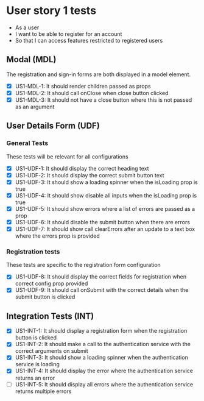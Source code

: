 # User story 1 tests

- As a user
- I want to be able to register for an account
- So that I can access features restricted to registered users

## Modal (MDL)

The registration and sign-in forms are both displayed in a model element.

- [x] US1-MDL-1: It should render children passed as props
- [x] US1-MDL-2: It should call onClose when close button clicked
- [x] US1-MDL-3: It should not have a close button where this is not passed as an argument

## User Details Form (UDF)

### General Tests

These tests will be relevant for all configurations

- [x] US1-UDF-1: It should display the correct heading text
- [x] US1-UDF-2: It should display the correct submit button text
- [x] US1-UDF-3: It should show a loading spinner when the isLoading prop is true
- [x] US1-UDF-4: It should show disable all inputs when the isLoading prop is true
- [x] US1-UDF-5: It should show errors where a list of errors are passed as a prop
- [x] US1-UDF-6: It should disable the submit button when there are errors
- [x] US1-UDF-7: It should show call clearErrors after an update to a text box where the errors prop is provided

### Registration tests

These tests are specific to the registration form configuration

- [x] US1-UDF-8: It should display the correct fields for registration when correct config prop provided
- [x] US1-UDF-9: It should call onSubmit with the correct details when the submit button is clicked

## Integration Tests (INT)

- [x] US1-INT-1: It should display a registration form when the registration button is clicked
- [x] US1-INT-2: It should make a call to the authentication service with the correct arguments on submit
- [x] US1-INT-3: It should show a loading spinner when the authentication service is loading
- [x] US1-INT-4: It should display the error where the authentication service returns an error
- [ ] US1-INT-5: It should display all errors where the authentication service returns multiple errors
